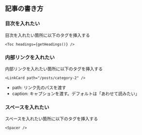 ## 記事の書き方
### 目次を入れたい
目次を入れたい箇所に以下のタグを挿入する
```mdx
<Toc headings={getHeadings()} />
```

### 内部リンクを入れたい
内部リンクを入れたい箇所に以下のタグを挿入する
```mdx
<LinkCard path="/posts/category-2" />
```
- path: リンク先のパスを渡す
- caption: キャプションを渡す。デフォルトは「あわせて読みたい」

### スペースを入れたい
スペースを入れたい箇所に以下のタグを挿入する
```mdx
<Spacer />
```